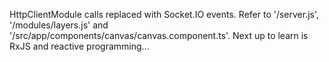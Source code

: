 HttpClientModule calls replaced with Socket.IO events. Refer to '/server.js', '/modules/layers.js' and '/src/app/components/canvas/canvas.component.ts'. Next up to learn is RxJS and reactive programming...